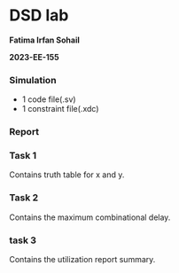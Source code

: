 # DSD lab

**Fatima Irfan Sohail**

**2023-EE-155**

### Simulation

* 1 code file(.sv)
* 1 constraint file(.xdc)

### Report
### Task 1
Contains truth table for x and y.
### Task 2
Contains the maximum combinational delay.
### task 3
Contains the utilization report summary.
